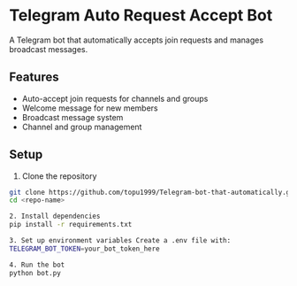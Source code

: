 # Telegram Auto Request Accept Bot

A Telegram bot that automatically accepts join requests and manages broadcast messages.

## Features

- Auto-accept join requests for channels and groups
- Welcome message for new members
- Broadcast message system
- Channel and group management

## Setup

1. Clone the repository
```bash
git clone https://github.com/topu1999/Telegram-bot-that-automatically.git
cd <repo-name>

2. Install dependencies
pip install -r requirements.txt

3. Set up environment variables Create a .env file with:
TELEGRAM_BOT_TOKEN=your_bot_token_here

4. Run the bot
python bot.py
